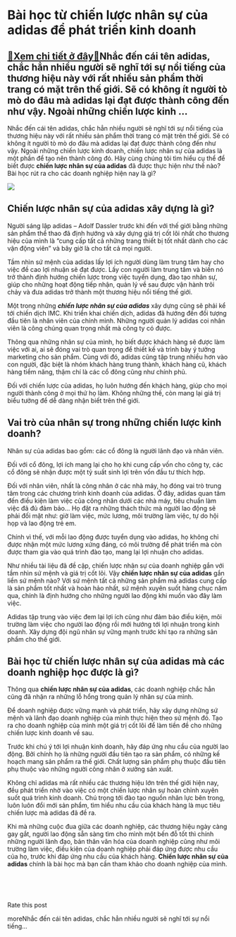 Bài học từ chiến lược nhân sự của adidas để phát triển kinh doanh
=================================================================

[:gift:Xem chi tiết ở đây:gift:](https://hddtvn.com/bai-hoc-tu-chien-luoc-nhan-su-cua-adidas-de-phat-trien-kinh-doanh/)Nhắc đến cái tên adidas, chắc hẳn nhiều người sẽ nghĩ tới sự nổi tiếng của thương hiệu này với rất nhiều sản phẩm thời trang có mặt trên thế giới. Sẽ có không ít người tò mò do đâu mà adidas lại đạt được thành công đến như vậy. Ngoài những chiến lược kinh …
-----------------------------------------------------------------------------------------------------------------------------------------------------------------------------------------------------------------------------------------------------------------

Nhắc đến cái tên adidas, chắc hẳn nhiều người sẽ nghĩ tới sự nổi tiếng của thương hiệu này với rất nhiều sản phẩm thời trang có mặt trên thế giới. Sẽ có không ít người tò mò do đâu mà adidas lại đạt được thành công đến như vậy. Ngoài những chiến lược kinh doanh, chiến lược nhân sự của adidas là một phần để tạo nên thành công đó. Hãy cùng chúng tôi tìm hiểu cụ thể để biết được **chiến lược nhân sự của adidas** đã được thực hiện như thế nào? Bài học rút ra cho các doanh nghiệp hiện nay là gì?


![](https://hddtvn.com/wp-content/uploads/2021/01/25guiltyverdict-videoSixteenByNineJumbo1600-e1597031580754.jpg)


Chiến lược nhân sự của adidas xây dựng là gì?
---------------------------------------------


Người sáng lập adidas – Adolf Dassler trước khi đến với thế giới bằng những sản phẩm thể thao đã định hướng và xây dựng giá trị cốt lõi nhất cho thương hiệu của mình là “cung cấp tất cả những trang thiết bị tốt nhất dành cho các vận động viên” và bây giờ là cho tất cả mọi người.


Tầm nhìn sứ mệnh của adidas lấy lợi ích người dùng làm trung tâm hay cho việc đề cao lợi nhuận sẽ đạt được. Lấy con người làm trung tâm và biến nó trở thành định hướng chiến lược trong việc tuyển dụng, đào tạo nhân sự, giúp cho những hoạt động tiếp nhận, quản lý về sau được vận hành trôi chảy và đưa adidas trở thành một thương hiệu nổi tiếng thế giới.


Một trong những ***chiến lược nhân sự của adidas*** xây dựng cũng sẽ phải kể tới chiến dịch IMC. Khi triển khai chiến dịch, adidas đã hướng đến đối tượng đầu tiên là nhân viên của chính mình. Những người quản lý adidas coi nhân viên là công chúng quan trọng nhất mà công ty có được.


Thông qua những nhân sự của mình, họ biết được khách hàng sẽ được làm việc với ai, ai sẽ đóng vai trò quan trọng để thiết kế và trình bày ý tưởng marketing cho sản phẩm. Cùng với đó, adidas cũng tập trung nhiều hơn vào con người, đặc biệt là nhóm khách hàng trung thành, khách hàng cũ, khách hàng tiềm năng, thậm chí là các cổ đông cũng như chính phủ.


Đối với chiến lược của adidas, họ luôn hướng đến khách hàng, giúp cho mọi người thành công ở mọi thứ họ làm. Không những thế, còn mang lại giá trị biểu tưởng để dễ dàng nhận biết trên thế giới.


Vai trò của nhân sự trong những chiến lược kinh doanh?
------------------------------------------------------


Nhân sự của adidas bao gồm: các cổ đông là người lãnh đạo và nhân viên.


Đối với cổ đông, lợi ích mang lại cho họ khi cung cấp vốn cho công ty, các cổ đông sẽ nhận được một tỷ suất sinh lợi trên vốn đầu tư thích hợp.


Đối với nhân viên, nhất là công nhân ở các nhà máy, họ đóng vai trò trung tâm trong các chương trình kinh doanh của adidas. Ở đây, adidas quan tâm đến điều kiện làm việc của công nhân dưới các nhà máy, tiêu chuẩn làm việc đã đủ đảm bảo… Họ đặt ra những thách thức mà người lao động sẽ phải đối mặt như: giờ làm việc, mức lương, môi trường làm việc, tự do hội họp và lao động trẻ em.


Chính vì thế, với mỗi lao động được tuyển dụng vào adidas, họ không chỉ được nhận một mức lương xứng đáng, có môi trường để phát triển mà còn được tham gia vào quá trình đào tạo, mang lại lợi nhuận cho adidas.


Như nhiều tài liệu đã đề cập, chiến lược nhân sự của doanh nghiệp gắn với tầm nhìn sứ mệnh và giá trị cốt lõi. Vậy **chiến lược nhân sự của adidas** gắn liền sứ mệnh nào? Với sứ mệnh tất cả những sản phẩm mà adidas cung cấp là sản phẩm tốt nhất và hoàn hảo nhất, sứ mệnh xuyên suốt hàng chục năm qua, chính là định hướng cho những người lao động khi muốn vào đây làm việc.


Adidas tập trung vào việc đem lại lợi ích cũng như đảm bảo điều kiện, môi trường làm việc cho người lao động rồi mới hướng tới lợi nhuận trong kinh doanh. Xây dựng đội ngũ nhân sự vững mạnh trước khi tạo ra những sản phẩm cho thế giới.


Bài học từ chiến lược nhân sự của adidas mà các doanh nghiệp học được là gì?
----------------------------------------------------------------------------


Thông qua **chiến lược nhân sự của adidas**, các doanh nghiệp chắc hẳn cũng đã nhận ra những lỗ hổng trong quản lý nhân sự của mình.


Để doanh nghiệp được vững mạnh và phát triển, hãy xây dựng những sứ mệnh và lãnh đạo doanh nghiệp của mình thực hiện theo sứ mệnh đó. Tạo ra cho doanh nghiệp của mình một giá trị cốt lõi để làm tiền đề cho những chiến lược kinh doanh về sau.


Trước khi chú ý tới lợi nhuận kinh doanh, hãy đáp ứng nhu cầu của người lao động. Bởi chính họ là những người đầu tiên tạo ra sản phẩm, có những kế hoạch mang sản phẩm ra thế giới. Chất lượng sản phẩm phụ thuộc đầu tiên phụ thuộc vào những người công nhân ở xưởng sản xuất.


Không chỉ adidas mà rất nhiều các thương hiệu lớn trên thế giới hiện nay, đều phát triển nhờ vào việc có một chiến lược nhân sự hoàn chỉnh xuyên suốt quá trình kinh doanh. Chú trọng tới đào tạo nguồn nhân lực bên trong, luôn luôn đổi mới sản phẩm, tìm hiểu nhu cầu của khách hàng là mục tiêu chiến lược mà adidas đã đề ra.


Khi mà những cuộc đua giữa các doanh nghiệp, các thương hiệu ngày càng gay gắt, người lao động sẵn sàng tìm cho mình một bến đỗ tốt thì chính những người lãnh đạo, bản thân văn hóa của doanh nghiệp cũng như môi trường làm việc, điều kiện của doanh nghiệp phải đáp ứng được nhu cầu của họ, trước khi đáp ứng nhu cầu của khách hàng. **Chiến lược nhân sự của adidas** chính là bài học mà bạn cần tham khảo cho doanh nghiệp của mình.


 


 








































Rate this post


moreNhắc đến cái tên adidas, chắc hẳn nhiều người sẽ nghĩ tới sự nổi tiếng…

